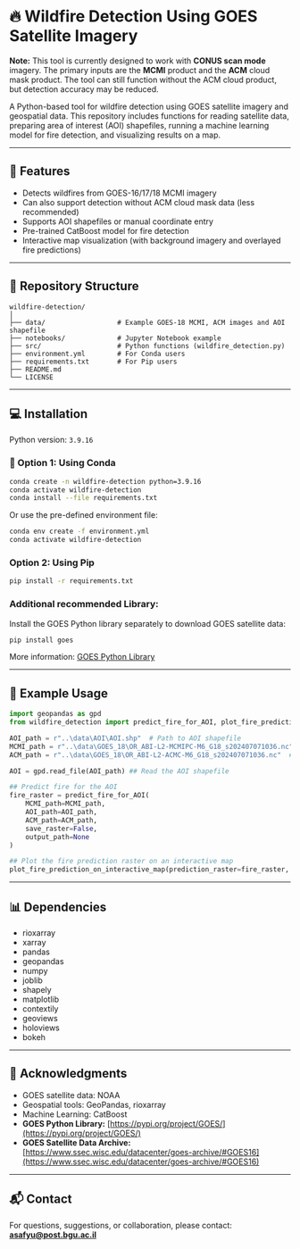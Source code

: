 # 🔥 Wildfire Detection Using GOES Satellite Imagery

**Note:** This tool is currently designed to work with **CONUS scan mode** imagery. The primary inputs are the **MCMI** product and the **ACM** cloud mask product. The tool can still function without the ACM cloud product, but detection accuracy may be reduced.

A Python-based tool for wildfire detection using GOES satellite imagery and geospatial data. This repository includes functions for reading satellite data, preparing area of interest (AOI) shapefiles, running a machine learning model for fire detection, and visualizing results on a map.

---

## 🚀 Features

* Detects wildfires from GOES-16/17/18 MCMI imagery
* Can also support detection without ACM cloud mask data (less recommended)
* Supports AOI shapefiles or manual coordinate entry
* Pre-trained CatBoost model for fire detection
* Interactive map visualization (with background imagery and overlayed fire predictions)

---

## 📂 Repository Structure

```
wildfire-detection/
│
├── data/                  # Example GOES-18 MCMI, ACM images and AOI shapefile
├── notebooks/             # Jupyter Notebook example
├── src/                   # Python functions (wildfire_detection.py)
├── environment.yml        # For Conda users
├── requirements.txt       # For Pip users
├── README.md
└── LICENSE
```

---

## 💻 Installation

Python version: `3.9.16`

### 🐍 Option 1: Using Conda

```bash
conda create -n wildfire-detection python=3.9.16
conda activate wildfire-detection
conda install --file requirements.txt
```

Or use the pre-defined environment file:

```bash
conda env create -f environment.yml
conda activate wildfire-detection
```


### Option 2: Using Pip

```bash
pip install -r requirements.txt
```
### Additional recommended Library:

Install the GOES Python library separately to download GOES satellite data:

```bash
pip install goes
```

More information: [GOES Python Library](https://pypi.org/project/GOES/)

---

## 📝 Example Usage

```python
import geopandas as gpd
from wildfire_detection import predict_fire_for_AOI, plot_fire_prediction_on_interactive_map

AOI_path = r"..\data\AOI\AOI.shp"  # Path to AOI shapefile
MCMI_path = r"..\data\GOES_18\OR_ABI-L2-MCMIPC-M6_G18_s202407071036.nc"  # MCMI file path
ACM_path = r"..\data\GOES_18\OR_ABI-L2-ACMC-M6_G18_s202407071036.nc"  # ACM file path

AOI = gpd.read_file(AOI_path) ## Read the AOI shapefile

## Predict fire for the AOI
fire_raster = predict_fire_for_AOI(
    MCMI_path=MCMI_path,
    AOI_path=AOI_path,
    ACM_path=ACM_path,
    save_raster=False,
    output_path=None
)

## Plot the fire prediction raster on an interactive map
plot_fire_prediction_on_interactive_map(prediction_raster=fire_raster, AOI=AOI)
```

---

## 📊 Dependencies

* rioxarray
* xarray
* pandas
* geopandas
* numpy
* joblib
* shapely
* matplotlib
* contextily
* geoviews
* holoviews
* bokeh

---


## 🙏 Acknowledgments

* GOES satellite data: NOAA
* Geospatial tools: GeoPandas, rioxarray
* Machine Learning: CatBoost
* **GOES Python Library:** [https://pypi.org/project/GOES/](https://pypi.org/project/GOES/)
* **GOES Satellite Data Archive:** [https://www.ssec.wisc.edu/datacenter/goes-archive/#GOES16](https://www.ssec.wisc.edu/datacenter/goes-archive/#GOES16)

---


## 📬 Contact
For questions, suggestions, or collaboration, please contact: **[asafyu@post.bgu.ac.il](mailto:asafyu@post.bgu.ac.il)**
